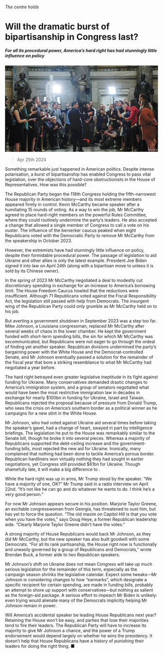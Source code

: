 ###### The centre holds

# Will the dramatic burst of bipartisanship in Congress last? 

##### For all its procedural power, America’s hard right has had stunningly little influence on policy 

![image](images/20240427_USP004.jpg) 

> Apr 25th 2024 

Something remarkable just happened in American politics. Despite intense polarisation, a burst of bipartisanship has enabled Congress to pass vital legislation, over the objections of hard-core obstructionists in the House of Representatives. How was this possible?

The Republican Party began the 118th Congress holding the fifth-narrowest House majority in American history—and its most extreme members appeared firmly in control. Kevin McCarthy became speaker after a humiliating 15 rounds of voting. As a way to win the job, Mr McCarthy agreed to place hard-right members on the powerful Rules Committee, where they could routinely undermine the party’s leaders. He also accepted a change that allowed a single member of Congress to call a vote on his ouster. The influence of the berserker caucus peaked when eight Republicans voted with the Democratic Party to remove Mr McCarthy from the speakership in October 2023. 


However, the extremists have had stunningly little influence on policy, despite their formidable procedural power. The passage of legislation to aid Ukraine and other allies is only the latest example. President Joe Biden signed it into law on April 24th (along with a bipartisan move to  unless it is sold by its Chinese owner).

In the spring of 2023 Mr McCarthy negotiated a deal to modestly cut discretionary spending in exchange for an increase to America’s borrowing limit. The House Freedom Caucus howled that the reductions were insufficient. Although 71 Republicans voted against the Fiscal Responsibility Act, the legislation still passed with help from Democrats. The insurgent wing of the Republican Party could only grumble as Mr McCarthy held on to his job.

But averting a government shutdown in September 2023 was a step too far. Mike Johnson, a Louisiana congressman, replaced Mr McCarthy after several weeks of chaos in the lower chamber. He kept the government funded with short-term spending bills, the sin for which Mr McCarthy was excommunicated, but Republicans were not eager to go through the ordeal of finding yet another speaker. Republican divisions undermined the party’s bargaining power with the White House and the Democrat-controlled Senate, and Mr Johnson eventually passed a solution for the remainder of the fiscal year that bore a striking resemblance to what Mr McCarthy had negotiated a year before. 

The hard right betrayed even greater legislative ineptitude in its fight against funding for Ukraine. Many conservatives demanded drastic changes to America’s immigration system, and a group of senators negotiated what would have been the most restrictive immigration law in decades in exchange for nearly $100bn in funding for Ukraine, Israel and Taiwan. Republicans rejected the proposal because of pressure from Donald Trump, who sees the crisis on America’s southern border as a political winner as he campaigns for a new stint in the White House.

Mr Johnson, who had voted against Ukraine aid several times before taking the speaker’s gavel, had a change of heart, swayed in part by intelligence briefings. The legislation he put to the House was remarkably similar to the Senate bill, though he broke it into several pieces. Whereas a majority of Republicans supported the debt-ceiling increase and the government-funding bills, most rejected the new aid for Ukraine. Ironically, many complained that nothing had been done to tackle America’s porous border. Republican hardliners won virtually nothing they had sought in earlier negotiations, yet Congress still provided $61bn for Ukraine. Though shamefully late, it will make a big difference to . 

While the hard right was up in arms, Mr Trump stood by the speaker. “We have a majority of one, OK?” Mr Trump said in a radio interview on April 22nd. “It’s not like he can go and do whatever he wants to do. I think he’s a very good person.”

For now Mr Johnson appears secure in his position. Marjorie Taylor Greene, an excitable congresswoman from Georgia, has threatened to oust him, but has yet to force the question. “The old maxim on Capitol Hill is that you vote when you have the votes,” says Doug Heye, a former Republican leadership aide. “Clearly Marjorie Taylor Greene didn’t have the votes.”

A strong majority of House Republicans would back Mr Johnson, as they did Mr McCarthy, but the new speaker has also built goodwill with some Democrats. “For all its rank partisanship, the House right now is functionally and uneasily governed by a group of Republicans and Democrats,” wrote Brendan Buck, a former aide to two Republican speakers.

Mr Johnson’s shift on Ukraine does not mean Congress will take up much serious legislation for the remainder of this term, especially as the campaign season shrinks the legislative calendar. Expect some tweaks—Mr Johnson is considering changes to how “earmarks”, which designate a specific recipient for certain spending, are made in funding bills, probably an attempt to shore up support with conservatives—but nothing as salient as the foreign-aid package. A serious effort to impeach Mr Biden is unlikely: even trying would alienate many of the Democrats implicitly helping Mr Johnson remain in power.

Will America’s accidental speaker be leading House Republicans next year? Retaining the House won’t be easy, and parties that lose their majorities tend to fire their leaders. The Republican Party will have to increase its majority to give Mr Johnson a chance, and the power of a Trump endorsement would depend largely on whether he wins the presidency. It doesn’t help that House Republicans have a history of punishing their leaders for doing the right thing. ■


